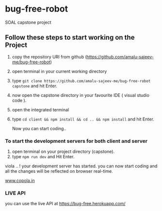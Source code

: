 # bug-free-robot
SOAL capstone project

## Follow these steps to start working on the Project

1. copy the repository URI from github (https://github.com/amalu-sajeev-me/bug-free-robot)
2. open terminal in your current working directory
3. type `git clone https://github.com/amalu-sajeev-me/bug-free-robot capstone` 
   and hit Enter.
4. now open the capstone directory in your favourite IDE ( visual studio code ).
5. open the integrated terminal
6. type `cd client && npm install && cd .. && npm install` and hit Enter.
   
   Now you can start coding..

### To start the development servers for both client and server

1. open terminal on your project directory (capstone).
2. type `npm run dev` and Hit Enter.

viola .. ! your development server has started. 
you can now start coding and all the changes will be reflected on browser real-time.
 
www.copola.in
### LIVE API
you can use the live API at https://bug-free.herokuapp.com/
